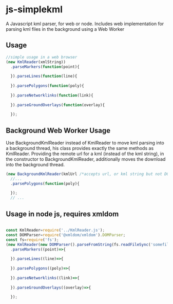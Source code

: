 # js-simplekml
A Javascript kml parser, for web or node.
Includes web implementation for parsing kml files in the background using a Web Worker 

## Usage
```js
//simple usage in a web browser
(new KmlReader(xmlString))
  .parseMarkers(function(point){      
       
  }).parseLines(function(line){
                
  }).parsePolygons(function(poly){
                
  }).parseNetworklinks(function(link){
                
  }).parseGroundOverlays(function(overlay){
                
  });

```
## Background Web Worker Usage
Use BackgroundKmlReader instead of KmlReader to move kml parsing into a background thread, his class provides exactly the same methods as KmlReader.
Providing the remote url for a kml (instead of the kml string), in the constructor to BackgroundKmlReader, additionally moves the download into the background thread.

```js
(new BackgroundKmlReader(kmlUrl /*accepts url, or kml string but not DOM*/))
  //...
  .parsePolygons(function(poly){
  
  });
  // ...
```


## Usage in node js, requires xmldom
```js

const KmlReader=require('../KmlReader.js');
const DOMParser=require('@xmldom/xmldom').DOMParser;
const fs=require('fs');
(new KmlReader(new DOMParser().parseFromString(fs.readFileSync('somefile.kml').toString())))
  .parseMarkers((point)=>{      
       
  }).parseLines((line)=>{
                
  }).parsePolygons((poly)=>{
                
  }).parseNetworklinks((link)=>{
                
  }).parseGroundOverlays((overlay)=>{
                
  });
